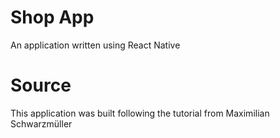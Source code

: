 # Shop App
An application written using React Native

# Source
This application was built following the tutorial from Maximilian Schwarzmüller

